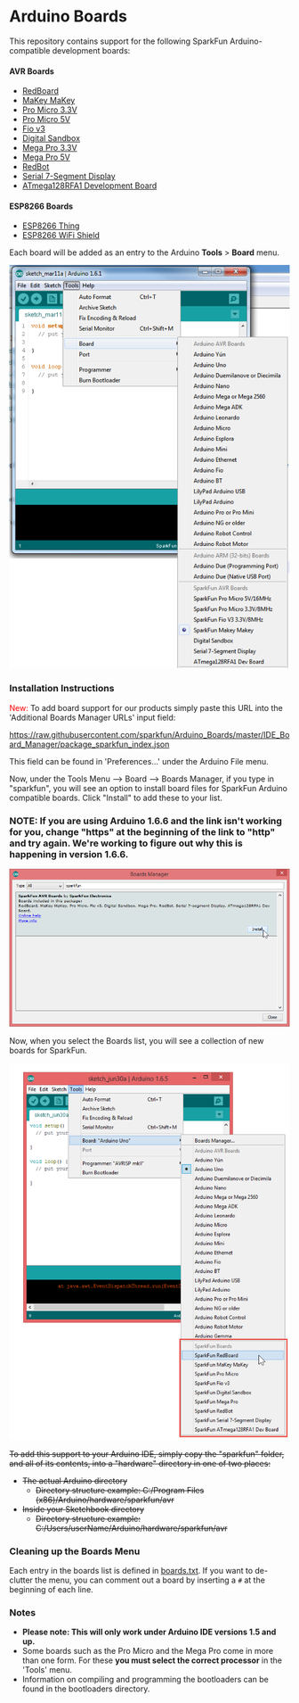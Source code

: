 # Arduino Boards

This repository contains support for the following SparkFun Arduino-compatible development boards:

#### AVR Boards

* [RedBoard](https://www.sparkfun.com/products/12757)
* [MaKey MaKey](https://www.sparkfun.com/products/11511)
* [Pro Micro 3.3V](https://www.sparkfun.com/products/10999)
* [Pro Micro 5V](https://www.sparkfun.com/products/11098)
* [Fio v3](https://www.sparkfun.com/products/11520)
* [Digital Sandbox](https://www.sparkfun.com/products/12651)
* [Mega Pro 3.3V](https://www.sparkfun.com/products/10744)
* [Mega Pro 5V](https://www.sparkfun.com/products/11007)
* [RedBot](https://www.sparkfun.com/products/12097)
* [Serial 7-Segment Display](https://www.sparkfun.com/products/11441)
* [ATmega128RFA1 Development Board](https://www.sparkfun.com/products/11197)

#### ESP8266 Boards

* [ESP8266 Thing](https://www.sparkfun.com/products/13231)
* [ESP8266 WiFi Shield](https://www.sparkfun.com/products/13287)

Each board will be added as an entry to the Arduino **Tools** > **Board** menu.

![Example image](example.png)

### Installation Instructions

<span style="color:red">New:</span> To add board support for our products simply paste this URL into the 'Additional Boards Manager URLs' input field:

https://raw.githubusercontent.com/sparkfun/Arduino_Boards/master/IDE_Board_Manager/package_sparkfun_index.json

This field can be found in 'Preferences...' under the Arduino File menu.

Now, under the Tools Menu --> Board --> Boards Manager, if you type in "sparkfun", you will see an option to install board files for SparkFun Arduino compatible boards. Click "Install" to add these to your list.

### NOTE: If you are using Arduino 1.6.6 and the link isn't working for you, change "https" at the beginning of the link to "http" and try again. We're working to figure out why this is happening in version 1.6.6. 

![SparkFun Boards image](SparkFunBoards.png)

Now, when you select the Boards list, you will see a collection of new boards for SparkFun.

![SparkFun Boards List](boards_list.png)

~~To add this support to your Arduino IDE, simply copy the "sparkfun" folder, and all of its contents, into a "hardware" directory in one of two
places:~~
* ~~The actual Arduino directory~~
	* ~~Directory structure example: C:/Program Files (x86)/Arduino/hardware/sparkfun/avr~~
* ~~Inside your Sketchbook directory~~
	* ~~Directory structure example:~~ ~~C:/Users/userName/Arduino/hardware/sparkfun/avr~~

### Cleaning up the Boards Menu

Each entry in the boards list is defined in [boards.txt](https://github.com/sparkfun/Arduino_Boards/blob/master/sparkfun/avr/boards.txt). If you want to de-clutter the menu, you can comment out a board by inserting a `#` at the beginning of each line.

### Notes

* **Please note: This will only work under Arduino IDE versions 1.5 and up.**
* Some boards such as the Pro Micro and the Mega Pro come in more than one form.  For these **you must select the correct processor** in the 'Tools' menu.
* Information on compiling and programming the bootloaders can be found in the bootloaders directory.
